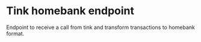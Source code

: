 # Tink homebank endpoint
Endpoint to receive a call from tink and transform transactions to homebank format.
